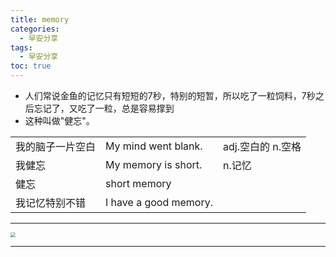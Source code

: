 ```yaml
---
title: memory
categories:
  - 早安分享
tags:
  - 早安分享
toc: true 
---
```


* 人们常说金鱼的记忆只有短短的7秒，特别的短暂，所以吃了一粒饲料，7秒之后忘记了，又吃了一粒，总是容易撑到
* 这种叫做"健忘"。



|                  |                       |                   |
| ---------------- | --------------------- | ----------------- |
| 我的脑子一片空白 | My mind went blank.   | adj.空白的 n.空格 |
| 我健忘           | My memory is short.   | n.记忆            |
| 健忘             | short memory          |                   |
| 我记忆特别不错   | I have a good memory. |                   |

---

<img src="/img/memory.png" style="zoom:50%;" />

---